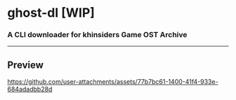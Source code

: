 # ghost-dl [WIP]
### A CLI downloader for khinsiders Game OST Archive

---

## Preview

https://github.com/user-attachments/assets/77b7bc61-1400-41f4-933e-684adadbb28d
